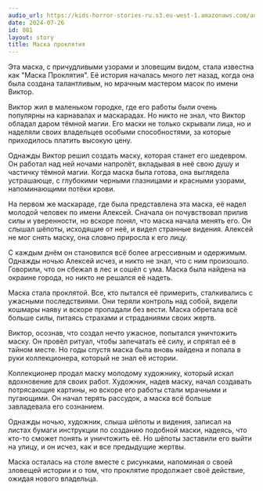 ```yaml
---
audio_url: https://kids-horror-stories-ru.s3.eu-west-1.amazonaws.com/audio/081-damned-mask.mp3
date: 2024-07-26
id: 081
layout: story
title: Маска проклятия
---
```


Эта маска, с причудливыми узорами и зловещим видом, стала известна как "Маска Проклятия". Её история началась много лет назад, когда она была создана талантливым, но мрачным мастером масок по имени Виктор.

Виктор жил в маленьком городке, где его работы были очень популярны на карнавалах и маскарадах. Но никто не знал, что Виктор обладал даром тёмной магии. Его маски не только скрывали лица, но и наделяли своих владельцев особыми способностями, за которые приходилось платить высокую цену.

Однажды Виктор решил создать маску, которая станет его шедевром. Он работал над ней ночами напролёт, вкладывая в неё свою душу и частичку тёмной магии. Когда маска была готова, она выглядела устрашающе, с глубокими черными глазницами и красными узорами, напоминающими потёки крови.

На первом же маскараде, где была представлена эта маска, её надел молодой человек по имени Алексей. Сначала он почувствовал прилив силы и уверенности, но вскоре понял, что маска начала менять его. Он слышал шёпоты, исходящие от неё, и видел странные видения. Алексей не мог снять маску, она словно приросла к его лицу.

С каждым днём он становился всё более агрессивным и одержимым. Однажды ночью Алексей исчез, и никто не знал, что с ним произошло. Говорили, что он сбежал в лес и сошёл с ума. Маска была найдена на окраине города, но никто не решался её надеть.

Маска стала проклятой. Все, кто пытался её примерить, сталкивались с ужасными последствиями. Они теряли контроль над собой, видели кошмары наяву и вскоре пропадали без вести. Маска обретала всё больше силы, питаясь страхами и страданиями своих жертв.

Виктор, осознав, что создал нечто ужасное, попытался уничтожить маску. Он провёл ритуал, чтобы запечатать её силу, и спрятал её в тайном месте. Но годы спустя маска была вновь найдена и попала в руки коллекционера, который не знал её истории.

Коллекционер продал маску молодому художнику, который искал вдохновение для своих работ. Художник, надев маску, начал создавать потрясающие картины, но вскоре его работы стали мрачными и пугающими. Он начал терять рассудок, а маска всё больше завладевала его сознанием.

Однажды ночью, художник, слыша шёпоты и видения, записал на листах бумаги инструкции по созданию подобной маски, надеясь, что кто-то сможет понять и уничтожить её. Но шёпоты заставили его выйти на улицу, и он исчез, как и все предыдущие жертвы.

Маска осталась на столе вместе с рисунками, напоминая о своей зловещей истории и о том, что проклятие продолжает своё действие, ожидая нового владельца.